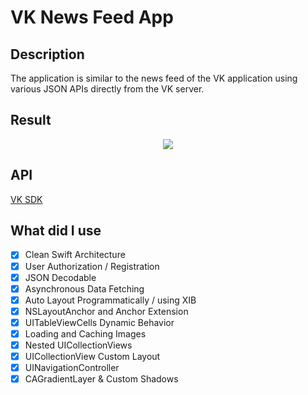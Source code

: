 # VK News Feed App
## Description
The application is similar to the news feed of the VK application using various JSON APIs directly from the VK server.


## Result
<p align="center">
<img src="https://github.com/ipv02/VKNewsApp/blob/main/VKNews.gif" /></p>

## API
[VK SDK](https://vk.com/dev/ios_how_to_start)  
 

## What did I use
- [x] Clean Swift Architecture
- [x] User Authorization / Registration
- [x] JSON Decodable
- [x] Asynchronous Data Fetching
- [x] Auto Layout Programmatically / using XIB
- [x] NSLayoutAnchor and Anchor Extension
- [x] UITableViewCells Dynamic Behavior
- [x] Loading and Caching Images
- [x] Nested UICollectionViews
- [x] UICollectionView Custom Layout
- [x] UINavigationController
- [x] CAGradientLayer & Custom Shadows
